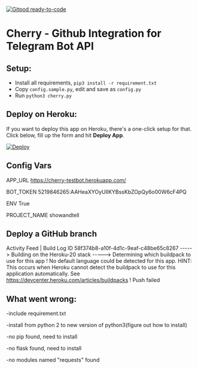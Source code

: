 [![Gitpod ready-to-code](https://img.shields.io/badge/Gitpod-ready--to--code-blue?logo=gitpod)](https://gitpod.io/#https://github.com/cherrysecrets/cherry)

# Cherry - Github Integration for Telegram Bot API

## Setup:
- Install all requirements, `pip3 install -r requirement.txt`
- Copy `config.sample.py`, edit and save as `config.py`
- Run `python3 cherry.py`

## Deploy on Heroku:
If you want to deploy this app on Heroku, there's a one-click setup for that. Click below, fill up the form and hit **Deploy App**.

[![Deploy](https://www.herokucdn.com/deploy/button.svg)](https://heroku.com/deploy?template=https://github.com/cherrysecrets/cherry)


## Config Vars

APP_URL	https://cherry-testbot.herokuapp.com/

BOT_TOKEN	5219846265:AAHeaXYOyUIlKYBssKbZOpQy6o00W6cF4PQ	

ENV	True	

PROJECT_NAME	showandtell	




## Deploy a GitHub branch

Activity Feed |  Build Log ID 58f374b8-a10f-4d1c-9eaf-c48be65c8267
-----> Building on the Heroku-20 stack
-----> Determining which buildpack to use for this app
 !     No default language could be detected for this app.
			HINT: This occurs when Heroku cannot detect the buildpack to use for this application automatically.
			See https://devcenter.heroku.com/articles/buildpacks
 !     Push failed
 
 
## What went wrong:

-include requirement.txt 

-install from python 2 to new version of python3(figure out how to install) 

-no pip found, need to install

-no flask found, need to install

-no modules named "requests" found


